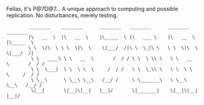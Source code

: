 Fellas, it's P@7D@7... A unique approach to computing and possible replication. No disturbances, merely testing. 

```  
		________    ________      ________   ________      ________      ________  
		|\   __  \  |\   __  \    |\_____  \ |\   ___ \    |\   __  \    |\_____  \ 
		\ \  \|\  \ \ \  \|\  \    \|___/  /|\ \  \_|\ \   \ \  \|\  \    \|___/  /|
		 \ \   ____\ \ \   __  \       /  / / \ \  \ \\ \   \ \   __  \       /  / /
 		 \ \  \___|  \ \  \ \  \     /  / /   \ \  \_\\ \   \ \  \ \  \     /  / / 
  		 \ \__\      \ \__\ \__\   /__/ /     \ \_______\   \ \__\ \__\   /__/ /  
   		 \|__|       \|__|\|__|   |__|/       \|_______|    \|__|\|__|   |__|/
``` 
                                                                            
                                                                            
                                                                            

